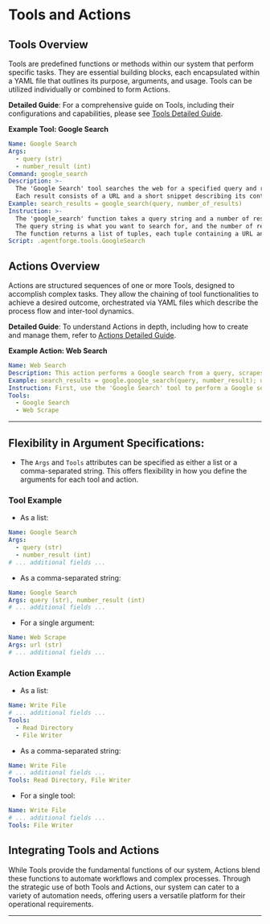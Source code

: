 # **Tools and Actions**

## **Tools Overview**

Tools are predefined functions or methods within our system that perform specific tasks. They are essential building blocks, each encapsulated within a YAML file that outlines its purpose, arguments, and usage. Tools can be utilized individually or combined to form Actions.

**Detailed Guide**: For a comprehensive guide on Tools, including their configurations and capabilities, please see [Tools Detailed Guide](Tools.md).

**Example Tool: Google Search**
```yaml
Name: Google Search
Args: 
  - query (str)
  - number_result (int)
Command: google_search
Description: >-
  The 'Google Search' tool searches the web for a specified query and retrieves a set number of results.
  Each result consists of a URL and a short snippet describing its contents.
Example: search_results = google_search(query, number_of_results)
Instruction: >-
  The 'google_search' function takes a query string and a number of results as inputs.
  The query string is what you want to search for, and the number of results is how many search results you want returned.
  The function returns a list of tuples, each tuple containing a URL and a snippet description of a search result.
Script: .agentforge.tools.GoogleSearch
```

## **Actions Overview**

Actions are structured sequences of one or more Tools, designed to accomplish complex tasks. They allow the chaining of tool functionalities to achieve a desired outcome, orchestrated via YAML files which describe the process flow and inter-tool dynamics.

**Detailed Guide**: To understand Actions in depth, including how to create and manage them, refer to [Actions Detailed Guide](Actions.md).

**Example Action: Web Search**
```yaml
Name: Web Search
Description: This action performs a Google search from a query, scrapes the text from one of the returned URLs, and then breaks the scraped text into manageable chunks.
Example: search_results = google.google_search(query, number_result); url = search_results[2][0]; scrapped = web_scrape.get_plain_text(url)
Instruction: First, use the 'Google Search' tool to perform a Google search and retrieve a list of search results. Choose a URL from the search results, then use the 'Web Scrape' tool to scrape the text from that URL.
Tools: 
  - Google Search
  - Web Scrape
```

---

## **Flexibility in Argument Specifications**:
- The `Args` and `Tools` attributes can be specified as either a list or a comma-separated string. This offers flexibility in how you define the arguments for each tool and action.

### **Tool Example**

- As a list: 
```yaml
Name: Google Search
Args: 
  - query (str)
  - number_result (int)
# ... additional fields ...
```

- As a comma-separated string: 
```yaml
Name: Google Search
Args: query (str), number_result (int)
# ... additional fields ...
```

- For a single argument: 
```yaml
Name: Web Scrape
Args: url (str)
# ... additional fields ...
```

### **Action Example**

- As a list: 
```yaml
Name: Write File
# ... additional fields ...
Tools:
  - Read Directory
  - File Writer
```

- As a comma-separated string: 
```yaml
Name: Write File
# ... additional fields ...
Tools: Read Directory, File Writer
```

- For a single tool: 
```yaml
Name: Write File
# ... additional fields ...
Tools: File Writer
```

## **Integrating Tools and Actions**

While Tools provide the fundamental functions of our system, Actions blend these functions to automate workflows and complex processes. Through the strategic use of both Tools and Actions, our system can cater to a variety of automation needs, offering users a versatile platform for their operational requirements.

---